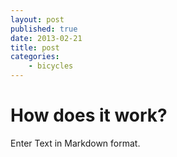 ```yaml
---
layout: post
published: true
date: 2013-02-21
title: post
categories:
	- bicycles
---
```


# How does it work?

Enter Text in Markdown format.